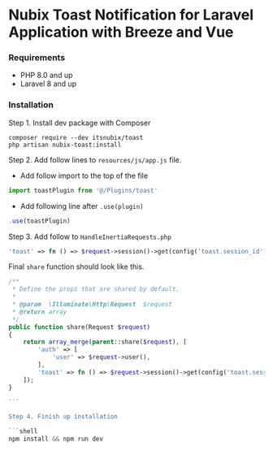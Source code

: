 # Nubix Toast Notification for Laravel Application with Breeze and Vue

### Requirements

- PHP 8.0 and up
- Laravel 8 and up

### Installation

Step 1. Install dev package with Composer

```shell
composer require --dev itsnubix/toast
php artisan nubix-toast:install

```

Step 2. Add follow lines to `resources/js/app.js` file.

- Add follow import to the top of the file

```js
import toastPlugin from '@/Plugins/toast'
```

- Add following line after `.use(plugin)`

```js
.use(toastPlugin)
```

Step 3. Add follow to `HandleInertiaRequests.php`

```php
'toast' => fn () => $request->session()->get(config('toast.session_id')) ?? []
```

Final `share` function should look like this.

````php
/**
 * Define the props that are shared by default.
 *
 * @param  \Illuminate\Http\Request  $request
 * @return array
 */
public function share(Request $request)
{
    return array_merge(parent::share($request), [
        'auth' => [
            'user' => $request->user(),
        ],
        'toast' => fn () => $request->session()->get(config('toast.session_id')) ?? []
    ]);
}

```

Step 4. Finish up installation

```shell
npm install && npm run dev
````
